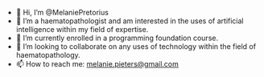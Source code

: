- 👋 Hi, I’m @MelaniePretorius
- 👀 I’m a haematopathologist and am interested in the uses of artificial intelligence within my field of expertise.
- 🌱 I’m currently enrolled in a programming foundation course.
- 💞️ I’m looking to collaborate on any uses of technology within the field of haematopathology.
- 📫 How to reach me: melanie.pieters@gmail.com

<!---
MelaniePretorius/MelaniePretorius is a ✨ special ✨ repository because its `README.md` (this file) appears on your GitHub profile.
You can click the Preview link to take a look at your changes.
--->
